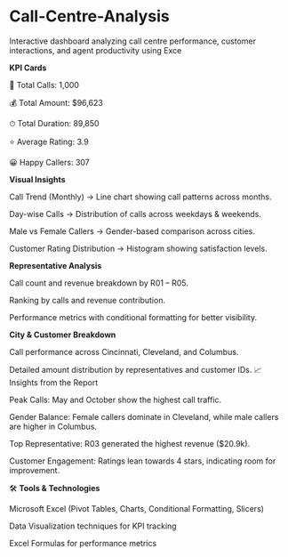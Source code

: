 # Call-Centre-Analysis
Interactive dashboard analyzing call centre performance, customer interactions, and agent productivity using Exce

**KPI Cards**

📌 Total Calls: 1,000

💰 Total Amount: $96,623

⏱ Total Duration: 89,850

⭐ Average Rating: 3.9

😀 Happy Callers: 307


**Visual Insights**

Call Trend (Monthly) → Line chart showing call patterns across months.

Day-wise Calls → Distribution of calls across weekdays & weekends.

Male vs Female Callers → Gender-based comparison across cities.

Customer Rating Distribution → Histogram showing satisfaction levels.


**Representative Analysis**

Call count and revenue breakdown by R01 – R05.

Ranking by calls and revenue contribution.

Performance metrics with conditional formatting for better visibility.


**City & Customer Breakdown**

Call performance across Cincinnati, Cleveland, and Columbus.

Detailed amount distribution by representatives and customer IDs.
📈 Insights from the Report

Peak Calls: May and October show the highest call traffic.

Gender Balance: Female callers dominate in Cleveland, while male callers are higher in Columbus.

Top Representative: R03 generated the highest revenue ($20.9k).

Customer Engagement: Ratings lean towards 4 stars, indicating room for improvement.

🛠 **Tools & Technologies**

Microsoft Excel (Pivot Tables, Charts, Conditional Formatting, Slicers)

Data Visualization techniques for KPI tracking

Excel Formulas for performance metrics
